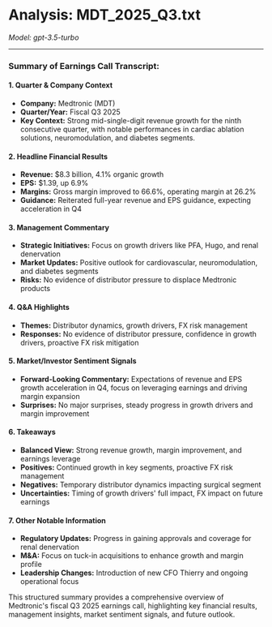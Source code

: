 # Analysis: MDT_2025_Q3.txt

*Model: gpt-3.5-turbo*

---

### Summary of Earnings Call Transcript:

#### 1. **Quarter & Company Context**
   - **Company:** Medtronic (MDT)
   - **Quarter/Year:** Fiscal Q3 2025
   - **Key Context:** Strong mid-single-digit revenue growth for the ninth consecutive quarter, with notable performances in cardiac ablation solutions, neuromodulation, and diabetes segments.

#### 2. **Headline Financial Results**
   - **Revenue:** $8.3 billion, 4.1% organic growth
   - **EPS:** $1.39, up 6.9%
   - **Margins:** Gross margin improved to 66.6%, operating margin at 26.2%
   - **Guidance:** Reiterated full-year revenue and EPS guidance, expecting acceleration in Q4

#### 3. **Management Commentary**
   - **Strategic Initiatives:** Focus on growth drivers like PFA, Hugo, and renal denervation
   - **Market Updates:** Positive outlook for cardiovascular, neuromodulation, and diabetes segments
   - **Risks:** No evidence of distributor pressure to displace Medtronic products

#### 4. **Q&A Highlights**
   - **Themes:** Distributor dynamics, growth drivers, FX risk management
   - **Responses:** No evidence of distributor pressure, confidence in growth drivers, proactive FX risk mitigation

#### 5. **Market/Investor Sentiment Signals**
   - **Forward-Looking Commentary:** Expectations of revenue and EPS growth acceleration in Q4, focus on leveraging earnings and driving margin expansion
   - **Surprises:** No major surprises, steady progress in growth drivers and margin improvement

#### 6. **Takeaways**
   - **Balanced View:** Strong revenue growth, margin improvement, and earnings leverage
   - **Positives:** Continued growth in key segments, proactive FX risk management
   - **Negatives:** Temporary distributor dynamics impacting surgical segment
   - **Uncertainties:** Timing of growth drivers' full impact, FX impact on future earnings

#### 7. **Other Notable Information**
   - **Regulatory Updates:** Progress in gaining approvals and coverage for renal denervation
   - **M&A:** Focus on tuck-in acquisitions to enhance growth and margin profile
   - **Leadership Changes:** Introduction of new CFO Thierry and ongoing operational focus

This structured summary provides a comprehensive overview of Medtronic's fiscal Q3 2025 earnings call, highlighting key financial results, management insights, market sentiment signals, and future outlook.